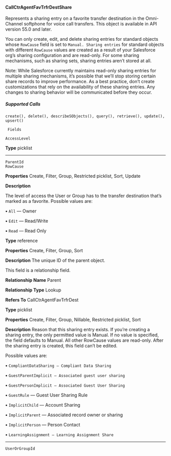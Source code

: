 #### CallCtrAgentFavTrfrDestShare

Represents a sharing entry on a favorite transfer destination in the Omni-Channel softphone for voice call transfers. This object is available
in API version 55.0 and later.

You can only create, edit, and delete sharing entries for standard objects whose `RowCause` field is set to `Manual. Sharing entries`
for standard objects with different `RowCause` values are created as a result of your Salesforce org’s sharing configuration and are
read-only. For some sharing mechanisms, such as sharing sets, sharing entries aren’t stored at all.

Note: While Salesforce currently maintains read-only sharing entries for multiple sharing mechanisms, it’s possible that we’ll stop
storing certain share records to improve performance. As a best practice, don’t create customizations that rely on the availability
of these sharing entries. Any changes to sharing behavior will be communicated before they occur.

##### Supported Calls
```
create(), delete(), describeSObjects(), query(), retrieve(), update(), upsert()

 Fields

```
```
AccessLevel

```

**Type**
picklist


-----

```
ParentId
RowCause

```

**Properties**
Create, Filter, Group, Restricted picklist, Sort, Update

**Description**

The level of access the User or Group has to the transfer destination that’s marked as a favorite.
Possible values are:

**•** `All` — Owner

**•** `Edit` — Read/Write

**•** `Read` — Read Only

**Type**
reference

**Properties**
Create, Filter, Group, Sort

**Description**
The unique ID of the parent object.

This field is a relationship field.

**Relationship Name**
Parent

**Relationship Type**
Lookup

**Refers To**
CallCtrAgentFavTrfrDest

**Type**
picklist

**Properties**
Create, Filter, Group, Nillable, Restricted picklist, Sort

**Description**
Reason that this sharing entry exists. If you’re creating a sharing entry, the only permitted
value is Manual. If no value is specified, the field defaults to Manual. All other RowCause
values are read-only. After the sharing entry is created, this field can’t be edited.

Possible values are:

**•** `CompliantDataSharing — Compliant Data Sharing`

**•** `GuestParentImplicit — Associated guest user sharing`

**•** `GuestPersonImplicit — Associated Guest User Sharing`

**•** `GuestRule` — Guest User Sharing Rule

**•** `ImplicitChild` — Account Sharing

**•** `ImplicitParent` — Associated record owner or sharing

**•** `ImplicitPerson` — Person Contact

**•** `LearningAssignment — Learning Assignment Share`


-----

```
UserOrGroupId

